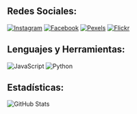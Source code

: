 

## Redes Sociales:
[![Instagram](https://img.shields.io/badge/Instagram-ff69b4?style=flat&logo=instagram&logoColor=white)](https://www.instagram.com/emerson_llb/)
[![Facebook](https://img.shields.io/badge/Facebook-1877F2?style=flat&logo=facebook&logoColor=white)](https://www.facebook.com/profile.php?id=100063793224758)
[![Pexels](https://img.shields.io/badge/Pexels-00b2a9?style=flat&logo=pexels&logoColor=white)](https://www.pexels.com/es-es/@sharnol-llavilla-betancur-80607913/)
[![Flickr](https://img.shields.io/badge/Flickr-ff0084?style=flat&logo=flickr&logoColor=white)](https://www.flickr.com/photos/201032199@N08/)

## Lenguajes y Herramientas:
![JavaScript](https://img.shields.io/badge/JavaScript-yellow)
![Python](https://img.shields.io/badge/Python-blue)

## Estadísticas:
![GitHub Stats](https://github-readme-stats.vercel.app/api?username=pakasz28&show_icons=true)
